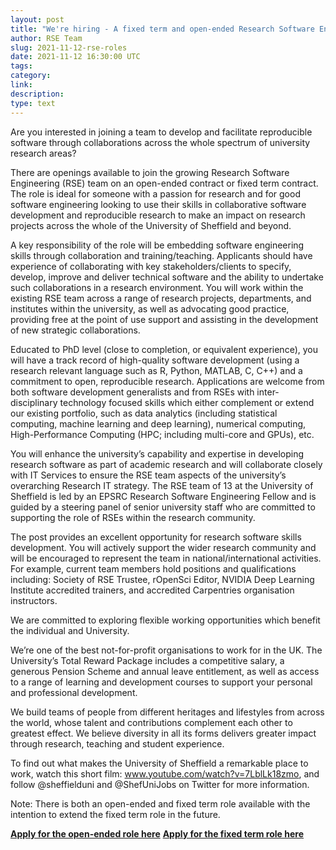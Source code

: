 ```yaml
---
layout: post
title: "We're hiring - A fixed term and open-ended Research Software Engineer"
author: RSE Team
slug: 2021-11-12-rse-roles
date: 2021-11-12 16:30:00 UTC
tags:
category:
link:
description:
type: text
---
```


Are you interested in joining a team to develop and facilitate reproducible software through collaborations across the whole spectrum of university research areas?

There are openings available to join the growing Research Software Engineering (RSE) team on an open-ended contract or fixed term contract. The role is ideal for someone with a passion for research and for good software engineering looking to use their skills in collaborative software development and reproducible research to make an impact on research projects across the whole of the University of Sheffield and beyond.

A key responsibility of the role will be embedding software engineering skills through collaboration and training/teaching. Applicants should have experience of collaborating with key stakeholders/clients to specify, develop, improve and deliver technical software and the ability to undertake such collaborations in a research environment. You will work within the existing RSE team across a range of research projects, departments, and institutes within the university, as well as advocating good practice, providing free at the point of use support and assisting in the development of new strategic collaborations.

Educated to PhD level (close to completion, or equivalent experience), you will have a track record of high-quality software development (using a research relevant language such as R, Python, MATLAB, C, C++) and a commitment to open, reproducible research. Applications are welcome from both software development generalists and from RSEs with inter-disciplinary technology focused skills which either complement or extend our existing portfolio, such as data analytics (including statistical computing, machine learning and deep learning), numerical computing, High-Performance Computing (HPC; including multi-core and GPUs), etc.

You will enhance the university’s capability and expertise in developing research software as part of academic research and will collaborate closely with IT Services to ensure the RSE team aspects of the university’s overarching Research IT strategy.  The RSE team of 13 at the University of Sheffield is led by an EPSRC Research Software Engineering Fellow and is guided by a steering panel of senior university staff who are committed to supporting the role of RSEs within the research community.

The post provides an excellent opportunity for research software skills development. You will actively support the wider research community and will be encouraged to represent the team in national/international activities. For example, current team members hold positions and qualifications including: Society of RSE Trustee, rOpenSci Editor, NVIDIA Deep Learning Institute accredited trainers, and accredited Carpentries organisation instructors.

We are committed to exploring flexible working opportunities which benefit the individual and University.

We’re one of the best not-for-profit organisations to work for in the UK. The University’s Total Reward Package includes a competitive salary, a generous Pension Scheme and annual leave entitlement, as well as access to a range of learning and development courses to support your personal and professional development.

We build teams of people from different heritages and lifestyles from across the world, whose talent and contributions complement each other to greatest effect. We believe diversity in all its forms delivers greater impact through research, teaching and student experience.

To find out what makes the University of Sheffield a remarkable place to work, watch this short film: www.youtube.com/watch?v=7LblLk18zmo, and follow @sheffielduni and @ShefUniJobs on Twitter for more information.

Note: There is both an open-ended and fixed term role available with the intention to extend the fixed term role in the future.

**[Apply for the open-ended role here](https://jobs.shef.ac.uk/sap/bc/erecruiting/posting_apply?param=cG9zdF9pbnN0X2d1aWQ9NjE4NThFRkE3RkRFMTBGM0UxMDAwMDAwQUMxRTg4NzgmY2FuZF90eXBlPSZwb3N0aW5nX3RleHQ9eWVz&sap-client=400&sap-language=EN)**
**[Apply for the fixed term role here](https://jobs.shef.ac.uk/sap/bc/erecruiting/posting_apply?param=cG9zdF9pbnN0X2d1aWQ9NjE4OUE3RUIwNTVBNjFBQkUxMDAwMDAwQUMxRTg4NzgmY2FuZF90eXBlPSZwb3N0aW5nX3RleHQ9eWVz&sap-client=400&sap-language=EN)**
